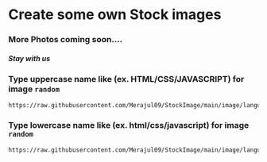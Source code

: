 # Create some own Stock images

### More Photos coming soon....
##### Stay with us

### Type uppercase name like (ex. HTML/CSS/JAVASCRIPT) for image `random`

```copy
https://raw.githubusercontent.com/Merajul09/StockImage/main/image/languageUp/random.png
```

### Type lowercase name like (ex. html/css/javascript) for image `random`

```copy
https://raw.githubusercontent.com/Merajul09/StockImage/main/image/languageLow/random.png
```